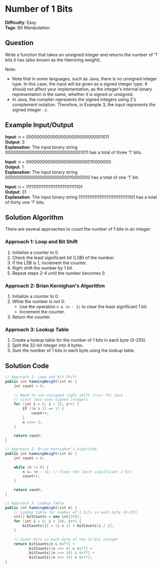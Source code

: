 # Number of 1 Bits

**Difficulty**: Easy  
**Tags**: Bit Manipulation

## Question
Write a function that takes an unsigned integer and returns the number of '1' bits it has (also known as the Hamming weight).

Note:
- Note that in some languages, such as Java, there is no unsigned integer type. In this case, the input will be given as a signed integer type. It should not affect your implementation, as the integer's internal binary representation is the same, whether it is signed or unsigned.
- In Java, the compiler represents the signed integers using 2's complement notation. Therefore, in Example 3, the input represents the signed integer `-3`.

## Example Input/Output
**Input**: n = 00000000000000000000000000001011  
**Output**: 3  
**Explanation**: The input binary string 00000000000000000000000000001011 has a total of three '1' bits.

**Input**: n = 00000000000000000000000010000000  
**Output**: 1  
**Explanation**: The input binary string 00000000000000000000000010000000 has a total of one '1' bit.

**Input**: n = 11111111111111111111111111111101  
**Output**: 31  
**Explanation**: The input binary string 11111111111111111111111111111101 has a total of thirty one '1' bits.

## Solution Algorithm
There are several approaches to count the number of 1 bits in an integer:

### Approach 1: Loop and Bit Shift
1. Initialize a counter to 0.
2. Check the least significant bit (LSB) of the number.
3. If the LSB is 1, increment the counter.
4. Right shift the number by 1 bit.
5. Repeat steps 2-4 until the number becomes 0.

### Approach 2: Brian Kernighan's Algorithm
1. Initialize a counter to 0.
2. While the number is not 0:
   - Use the operation `n & (n - 1)` to clear the least significant 1 bit.
   - Increment the counter.
3. Return the counter.

### Approach 3: Lookup Table
1. Create a lookup table for the number of 1 bits in each byte (0-255).
2. Split the 32-bit integer into 4 bytes.
3. Sum the number of 1 bits in each byte using the lookup table.

## Solution Code
```java
// Approach 1: Loop and Bit Shift
public int hammingWeight(int n) {
    int count = 0;
    
    // Need to use unsigned right shift (>>>) for Java
    // since Java uses signed integers
    for (int i = 0; i < 32; i++) {
        if ((n & 1) == 1) {
            count++;
        }
        n >>>= 1;
    }
    
    return count;
}
```

```java
// Approach 2: Brian Kernighan's Algorithm
public int hammingWeight(int n) {
    int count = 0;
    
    while (n != 0) {
        n &= (n - 1); // Clear the least significant 1 bit
        count++;
    }
    
    return count;
}
```

```java
// Approach 3: Lookup Table
public int hammingWeight(int n) {
    // Lookup table for number of 1 bits in each byte (0-255)
    int[] bitCounts = new int[256];
    for (int i = 0; i < 256; i++) {
        bitCounts[i] = (i & 1) + bitCounts[i / 2];
    }
    
    // Count bits in each byte of the 32-bit integer
    return bitCounts[n & 0xff] + 
           bitCounts[(n >>> 8) & 0xff] + 
           bitCounts[(n >>> 16) & 0xff] + 
           bitCounts[(n >>> 24) & 0xff];
}
``` 